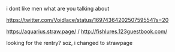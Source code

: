 i dont like men what are you talking about

https://twitter.com/Voidlace/status/1697436420250759554?s=20

https://aquarius.straw.page/ / http://fishlures.123guestbook.com/

looking for the rentry? soz, i changed to strawpage


